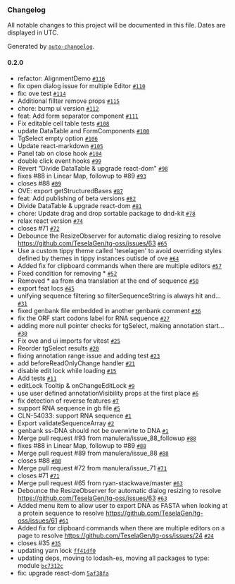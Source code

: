 ### Changelog

All notable changes to this project will be documented in this file. Dates are displayed in UTC.

Generated by [`auto-changelog`](https://github.com/CookPete/auto-changelog).

#### 0.2.0

- refactor: AlignmentDemo [`#116`](https://github.com/TeselaGen/tg-oss/pull/116)
- fix open dialog issue for multiple Editor [`#110`](https://github.com/TeselaGen/tg-oss/pull/110)
- fix: ove test [`#114`](https://github.com/TeselaGen/tg-oss/pull/114)
- Additional fillter remove props [`#115`](https://github.com/TeselaGen/tg-oss/pull/115)
- chore: bump ui version [`#112`](https://github.com/TeselaGen/tg-oss/pull/112)
- feat: Add form separator component [`#111`](https://github.com/TeselaGen/tg-oss/pull/111)
- Fix editable cell table tests [`#108`](https://github.com/TeselaGen/tg-oss/pull/108)
- update DataTable and FormComponents [`#100`](https://github.com/TeselaGen/tg-oss/pull/100)
- TgSelect empty option [`#106`](https://github.com/TeselaGen/tg-oss/pull/106)
- Update react-markdown [`#105`](https://github.com/TeselaGen/tg-oss/pull/105)
- Panel tab on close hook [`#104`](https://github.com/TeselaGen/tg-oss/pull/104)
- double click event hooks [`#99`](https://github.com/TeselaGen/tg-oss/pull/99)
- Revert "Divide DataTable & upgrade react-dom" [`#98`](https://github.com/TeselaGen/tg-oss/pull/98)
- fixes #88 in Linear Map, followup to #89 [`#93`](https://github.com/TeselaGen/tg-oss/pull/93)
- closes #88 [`#89`](https://github.com/TeselaGen/tg-oss/pull/89)
- OVE: export getStructuredBases [`#87`](https://github.com/TeselaGen/tg-oss/pull/87)
- feat: Add publishing of beta versions [`#82`](https://github.com/TeselaGen/tg-oss/pull/82)
- Divide DataTable & upgrade react-dom [`#81`](https://github.com/TeselaGen/tg-oss/pull/81)
- chore: Update drag and drop sortable package to dnd-kit [`#78`](https://github.com/TeselaGen/tg-oss/pull/78)
- relax react version [`#74`](https://github.com/TeselaGen/tg-oss/pull/74)
- closes #71 [`#72`](https://github.com/TeselaGen/tg-oss/pull/72)
- Debounce the ResizeObserver for automatic dialog resizing to resolve https://github.com/TeselaGen/tg-oss/issues/63 [`#65`](https://github.com/TeselaGen/tg-oss/pull/65)
- Use a custom tippy theme called 'teselagen' to avoid overriding styles defined by themes in tippy instances outisde of ove [`#64`](https://github.com/TeselaGen/tg-oss/pull/64)
- Added fix for clipboard commands when there are multiple editors [`#57`](https://github.com/TeselaGen/tg-oss/pull/57)
- Fixed condition for removing * [`#52`](https://github.com/TeselaGen/tg-oss/pull/52)
- Removed * aa from dna translation at the end of sequence [`#50`](https://github.com/TeselaGen/tg-oss/pull/50)
-  export feat locs [`#45`](https://github.com/TeselaGen/tg-oss/pull/45)
- unifying sequence filtering so filterSequenceString is always hit and… [`#31`](https://github.com/TeselaGen/tg-oss/pull/31)
- fixed genbank file embedded in another genbank comment [`#36`](https://github.com/TeselaGen/tg-oss/pull/36)
- fix the ORF start codons label for RNA sequence [`#27`](https://github.com/TeselaGen/tg-oss/pull/27)
- adding more null pointer checks for tgSelect, making annotation start… [`#30`](https://github.com/TeselaGen/tg-oss/pull/30)
- Fix ove and ui imports for vitest [`#25`](https://github.com/TeselaGen/tg-oss/pull/25)
- Reorder tgSelect results [`#20`](https://github.com/TeselaGen/tg-oss/pull/20)
- fixing annotation range issue and adding test  [`#23`](https://github.com/TeselaGen/tg-oss/pull/23)
- add beforeReadOnlyChange handler [`#21`](https://github.com/TeselaGen/tg-oss/pull/21)
- disable edit lock while loading [`#15`](https://github.com/TeselaGen/tg-oss/pull/15)
- Add tests [`#11`](https://github.com/TeselaGen/tg-oss/pull/11)
- editLock Tooltip & onChangeEditLock [`#9`](https://github.com/TeselaGen/tg-oss/pull/9)
- use user defined annotationVisibility props at the first place [`#6`](https://github.com/TeselaGen/tg-oss/pull/6)
- fix detection of reverse features [`#7`](https://github.com/TeselaGen/tg-oss/pull/7)
- support RNA sequence in gb file [`#5`](https://github.com/TeselaGen/tg-oss/pull/5)
- CLN-54033: support RNA sequence [`#1`](https://github.com/TeselaGen/tg-oss/pull/1)
- Export validateSequenceArray [`#2`](https://github.com/TeselaGen/tg-oss/pull/2)
- genbank ss-DNA should not be overwirte to DNA [`#1`](https://github.com/TeselaGen/tg-oss/pull/1)
- Merge pull request #93 from manulera/issue_88_followup [`#88`](https://github.com/TeselaGen/tg-oss/issues/88)
- fixes #88 in Linear Map, followup to #89 [`#88`](https://github.com/TeselaGen/tg-oss/issues/88)
- Merge pull request #89 from manulera/issue_88 [`#88`](https://github.com/TeselaGen/tg-oss/issues/88)
- closes #88 [`#88`](https://github.com/TeselaGen/tg-oss/issues/88)
- Merge pull request #72 from manulera/issue_71 [`#71`](https://github.com/TeselaGen/tg-oss/issues/71)
- closes #71 [`#71`](https://github.com/TeselaGen/tg-oss/issues/71)
- Merge pull request #65 from ryan-stackwave/master [`#63`](https://github.com/TeselaGen/tg-oss/issues/63)
- Debounce the ResizeObserver for automatic dialog resizing to resolve https://github.com/TeselaGen/tg-oss/issues/63 [`#63`](https://github.com/TeselaGen/tg-oss/issues/63)
- Added menu item to allow user to export DNA as FASTA when looking at a protein sequence to resolve https://github.com/TeselaGen/tg-oss/issues/61 [`#61`](https://github.com/TeselaGen/tg-oss/issues/61)
- Added fix for clipboard commands when there are multiple editors on a page to resolve https://github.com/TeselaGen/tg-oss/issues/24 [`#24`](https://github.com/TeselaGen/tg-oss/issues/24)
- closes #35 [`#35`](https://github.com/TeselaGen/tg-oss/issues/35)
- updating yarn lock [`ff41df0`](https://github.com/TeselaGen/tg-oss/commit/ff41df0b49b8051fcba084f7eaa44cf23284926d)
- updating deps, moving to lodash-es, moving all packages to type: module [`bc7312c`](https://github.com/TeselaGen/tg-oss/commit/bc7312ccbe27c2d9a11cf2563ba978199428b50a)
- fix: upgrade react-dom [`5af38fa`](https://github.com/TeselaGen/tg-oss/commit/5af38fa54bbbb6c251b6a05734db3f42a242152e)

